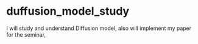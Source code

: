 # duffusion_model_study
I will study and understand Diffusion model, also will implement my paper for the seminar, 
